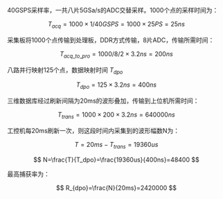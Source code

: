 40GSPS采样率，一共八片5GSa/s的ADC交替采样。1000个点的采样时间为： 

$$
T_{acq}=1000 \times 1/40GSPS=1000 \times 25PS=25ns
$$

采集板将1000个点传输到处理板，DDR方式传输，8片ADC，传输所需时间：  

$$
T_{acq\_to\_pro}=1000/8/2\times3.2ns=200ns
$$

八路并行映射125个点，数据映射时间 $T_{dpo}$  

$$
T_{dpo}=125\times3.2ns=400ns
$$

三维数据库经过刷新间隔为20ms的波形叠加，传输到上位机所需时间：  

$$
T_{trans}=1000 \times 200 \times 3.2ns=640000ns
$$

工控机每20ms刷新一次，则这段时间内采集到的波形幅数N为：  

$$
T=20ms-T_{trans}=19360us
$$

$$
N=\frac{T}{T_dpo}=\frac{19360us}{400ns}=48400
$$



最高捕获率为：  

$$
R_{dpo}=\frac{N}{20ms}=2420000
$$
